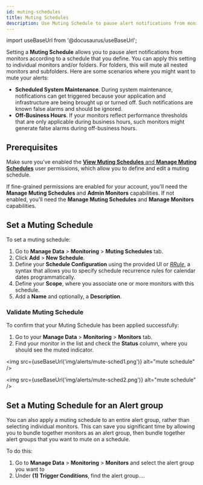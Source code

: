```yaml
---
id: muting-schedules
title: Muting Schedules
description: Use Muting Schedule to pause alert notifications from monitors according to the schedule that you define.
---
```


import useBaseUrl from '@docusaurus/useBaseUrl';

Setting a **Muting Schedule** allows you to pause alert notifications from monitors according to a schedule that you define. You can apply this setting to individual monitors and/or folders. For folders, this will mute all nested monitors and subfolders. Here are some scenarios where you might want to mute your alerts:

* **Scheduled System Maintenance**. During system maintenance, notifications can get triggered because your application and infrastructure are being brought up or turned off. Such notifications are known false alarms and should be ignored.
* **Off-Business Hours**. If your monitors reflect performance thresholds that are only applicable during business hours, such monitors might generate false alarms during off-business hours.

## Prerequisites
Make sure you've enabled the [**View Muting Schedules** and **Manage Muting Schedules**](/docs/manage/users-roles/roles/role-capabilities/#alerts) user permissions, which allow you to define and edit a muting schedule.

If fine-grained permissions are enabled for your account, you'll need the **Manage Muting Schedules** and **Admin Monitors** capabilities. If not enabled, you'll need the **Manage Muting Schedules** and **Manage Monitors** capabilities.

## Set a Muting Schedule

To set a muting schedule:

1. Go to **Manage Data** > **Monitoring** > **Muting Schedules** tab.
1. Click **Add** > **New Schedule**.
1. Define your **Schedule Configuration** using the provided UI or [*RRule*](https://freetools.textmagic.com/rrule-generator), a syntax that allows you to specify schedule recurrence rules for calendar dates programmatically.
1. Define your **Scope**, where you associate one or more monitors with this schedule.
1. Add a **Name** and optionally, a **Description**.

### Validate Muting Schedule

To confirm that your Muting Schedule has been applied successfully:
1. Go to your **Manage Data** > **Monitoring** > **Monitors** tab.
1. Find your monitor in the list and check the **Status** column, where you should see the muted indicator.

<img src={useBaseUrl('img/alerts/mute-sched1.png')} alt="mute schedule" />

<img src={useBaseUrl('img/alerts/mute-sched2.png')} alt="mute schedule" />

## Set a Muting Schedule for an Alert group

You can also apply a muting schedule to an entire alert group, rather than selecting individual monitors. This can save you significant time by allowing you to bundle together monitors as an alert group, then bundle together alert groups that you want to mute on a schedule.

To do this:
1. Go to **Manage Data** > **Monitoring** > **Monitors** and select the alert group you want to
1. Under **(1) Trigger Conditions**, find the alert group....
